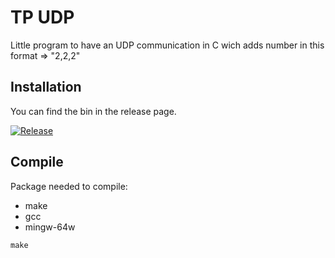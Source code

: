 # TP UDP

Little program to have an UDP communication in C wich adds number in this format => "2,2,2"

## Installation

You can find the bin in the release page.

[![Release]][Link]
<!----------------------------------------------------------------------------->
[Link]: https://github.com/Antoniofo/ElevatorBC/releases
<!---------------------------------[ Buttons ]--------------------------------->
[Release]: https://img.shields.io/badge/Release-EFFDE?style=for-the-badge&logoColor=white&logo=DocuSign

## Compile

Package needed to compile:

- make
- gcc
- mingw-64w

`make`
